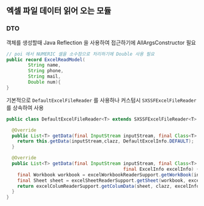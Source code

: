 ## 엑셀 파일 데이터 읽어 오는 모듈

### DTO 
객체를 생성할때 Java Reflection 을 사용하여 접근하기에 AllArgsConstructor 필요
```java
// poi 에서 NUMERIC 셀을 소수점으로 처리하기에 Double 사용 필요
public record ExcelReadModel(
        String name,
        String phone,
        String mail,
        Double num){
}
```


기본적으로 `DefaultExcelFileReader` 를 사용하나 커스텀시 `SXSSFExcelFileReader` 를 상속하여 사용
```java
public class DefaultExcelFileReader<T> extends SXSSFExcelFileReader<T> {

  @Override
  public List<T> getData(final InputStream inputStream, final Class<T> clazz) {
    return this.getData(inputStream,clazz, DefaultExcelInfo.DEFAULT);
  }

  @Override
  public List<T> getData(final InputStream inputStream, final Class<T> clazz,
                                           final ExcelInfo excelInfo) {
    final Workbook workbook = excelWorkbookReaderSupport.getWorkBook(inputStream);
    final Sheet sheet = excelSheetReaderSupport.getSheet(workbook, excelInfo);
    return excelColumReaderSupport.getColumData(sheet, clazz, excelInfo);
  }
}
```
